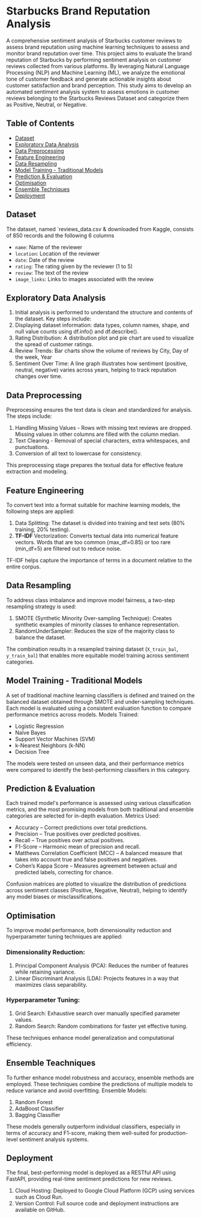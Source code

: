 # Starbucks Brand Reputation Analysis
A comprehensive sentiment analysis of Starbucks customer reviews to assess brand reputation using machine learning techniques to assess and monitor brand reputation over time. This project aims to evaluate the brand reputation of Starbucks by performing sentiment analysis on customer reviews collected from various platforms. By leveraging Natural Language Processing (NLP) and Machine Learning (ML), we analyze the emotional tone of customer feedback and generate actionable insights about customer satisfaction and brand perception. This study aims to develop an automated sentiment analysis system to assess emotions in customer reviews belonging to the Starbucks Reviews Dataset and categorize them as Positive, Neutral, or Negative.

## Table of Contents
- [Dataset](#dataset)
- [Exploratory Data Analysis](#exploratory-data-analysis)
- [Data Preprocessing](#data-preprocessing)
- [Feature Engineering](#feature-engineering)
- [Data Resampling](#data-resampling)
- [Model Training - Traditional Models](#model-training---traditional-models)
- [Prediction & Evaluation](#prediction--evaluation)
- [Optimisation](#optimisation)
- [Ensemble Techniques](#ensemble-techniques)
- [Deployment](#deployment)


## Dataset
The dataset, named `reviews_data.csv & downloaded from Kaggle, consists of  850 records and the following 6 columns
- `name`: Name of the reviewer
- `location`: Location of the reviewer
- `date`: Date of the review
- `rating`: The rating given by the reviewer (1 to 5)
- `review`: The text of the review
- `image_links`: Links to images associated with the review


## Exploratory Data Analysis

1. Initial analysis is performed to understand the structure and contents of the dataset. Key steps include:
2. Displaying dataset information: data types, column names, shape, and null value counts using df.info() and df.describe().
3. Rating Distribution: A distribution plot and pie chart are used to visualize the spread of customer ratings.
4. Review Trends: Bar charts show the volume of reviews by City, Day of the week, Year
5. Sentiment Over Time: A line graph illustrates how sentiment (positive, neutral, negative) varies across years, helping to track reputation changes over time.


## Data Preprocessing

Preprocessing ensures the text data is clean and standardized for analysis. The steps include:

1. Handling Missing Values - Rows with missing text reviews are dropped. Missing values in other columns are filled with the column median.
2. Text Cleaning - Removal of special characters, extra whitespaces, and punctuations.
3. Conversion of all text to lowercase for consistency.
   
This preprocessing stage prepares the textual data for effective feature extraction and modeling.


## Feature Engineering

To convert text into a format suitable for machine learning models, the following steps are applied:

1. Data Splitting: The dataset is divided into training and test sets (80% training, 20% testing).
2. **TF-IDF** Vectorization: Converts textual data into numerical feature vectors. Words that are too common (max_df=0.85) or too rare (min_df=5) are filtered out to reduce noise.

TF-IDF helps capture the importance of terms in a document relative to the entire corpus.

## Data Resampling

To address class imbalance and improve model fairness, a two-step resampling strategy is used:

1. SMOTE (Synthetic Minority Over-sampling Technique): Creates synthetic examples of minority classes to enhance representation.
2. RandomUnderSampler: Reduces the size of the majority class to balance the dataset.

The combination results in a resampled training dataset (`X_train_bal`, `y_train_bal`) that enables more equitable model training across sentiment categories.

## Model Training - Traditional Models

A set of traditional machine learning classifiers is defined and trained on the balanced dataset obtained through SMOTE and under-sampling techniques. Each model is evaluated using a consistent evaluation function to compare performance metrics across models. 
Models Trained:
- Logistic Regression
- Naïve Bayes
- Support Vector Machines (SVM)
- k-Nearest Neighbors (k-NN)
- Decision Tree

The models were tested on unseen data, and their performance metrics were compared to identify the best-performing classifiers in this category.


## Prediction & Evaluation

Each trained model's performance is assessed using various classification metrics, and the most promising models from both traditional and ensemble categories are selected for in-depth evaluation. Metrics Used:

- Accuracy – Correct predictions over total predictions.
- Precision – True positives over predicted positives.
- Recall – True positives over actual positives.
- F1-Score – Harmonic mean of precision and recall.
- Matthews Correlation Coefficient (MCC) – A balanced measure that takes into account true and false positives and negatives.
- Cohen’s Kappa Score – Measures agreement between actual and predicted labels, correcting for chance.

Confusion matrices are plotted to visualize the distribution of predictions across sentiment classes (Positive, Negative, Neutral), helping to identify any model biases or misclassifications.


## Optimisation

To improve model performance, both dimensionality reduction and hyperparameter tuning techniques are applied:

### Dimensionality Reduction:
1. Principal Component Analysis (PCA): Reduces the number of features while retaining variance.
2. Linear Discriminant Analysis (LDA): Projects features in a way that maximizes class separability.

### Hyperparameter Tuning:
1. Grid Search: Exhaustive search over manually specified parameter values.
2. Random Search: Random combinations for faster yet effective tuning.

These techniques enhance model generalization and computational efficiency.


## Ensemble Teachniques

To further enhance model robustness and accuracy, ensemble methods are employed. These techniques combine the predictions of multiple models to reduce variance and avoid overfitting.
Ensemble Models:
1. Random Forest
2. AdaBoost Classifier
3. Bagging Classifier

These models generally outperform individual classifiers, especially in terms of accuracy and F1-score, making them well-suited for production-level sentiment analysis systems.


## Deployment

The final, best-performing model is deployed as a RESTful API using FastAPI, providing real-time sentiment predictions for new reviews.
1. Cloud Hosting: Deployed to Google Cloud Platform (GCP) using services such as Cloud Run.
2. Version Control: Full source code and deployment instructions are available on GitHub.

